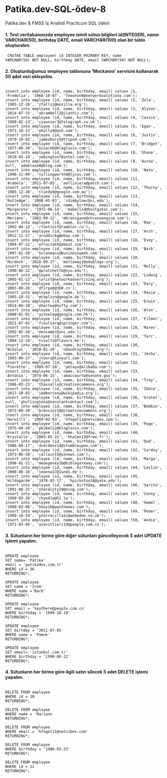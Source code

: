 # Patika.dev-SQL-ödev-8
Patika.dev &amp; FMSS İş Analisti Practicum SQL ödevi

#### 1. Test veritabanınızda employee isimli sütun bilgileri id(INTEGER), name VARCHAR(50), birthday DATE, email VARCHAR(100) olan bir tablo oluşturalım.
<code> CRETAE TABLE employee( id INTEGER PRIMARY KEY, name VARCHAR(50) NOT NULL, birthday DATE, email VARCHAR(50) NOT NULL); </code>

#### 2. Oluşturduğumuz employee tablosuna 'Mockaroo' servisini kullanarak 50 adet veri ekleyelim.
<code> 
insert into employee (id, name, birthday, email) values (1, 'Fredelia', '1968-10-07', 'fnewton0@networksolutions.com');
insert into employee (id, name, birthday, email) values (2, 'Zola', '1985-12-26', 'zfalls1@mozilla.org');
insert into employee (id, name, birthday, email) values (3, 'Alyson', '2014-07-15', 'abrambell2@jiathis.com');
insert into employee (id, name, birthday, email) values (4, 'Cassie', '1980-02-13', 'csaunier3@telegraph.co.uk');
insert into employee (id, name, birthday, email) values (5, 'Egan', '1971-10-12', 'ehully4@ask.com');
insert into employee (id, name, birthday, email) values (6, 'Justin', '1979-10-02', 'jamesbury5@tripod.com');
insert into employee (id, name, birthday, email) values (7, 'Bridget', '1977-06-30', 'bisack6@bloglovin.com');
insert into employee (id, name, birthday, email) values (8, 'Shane', '2018-03-14', 'sobington7@intel.com');
insert into employee (id, name, birthday, email) values (9, 'Aurea', null, 'adeblase8@blog.com');
insert into employee (id, name, birthday, email) values (10, 'Nata', '1996-11-09', 'nillingworth9@lycos.com');
insert into employee (id, name, birthday, email) values (11, 'Arabela', '2011-07-05', 'aolliviera@patch.com');
insert into employee (id, name, birthday, email) values (12, 'Thorny', '1985-12-26', 'tlundyb@google.com.au');
insert into employee (id, name, birthday, email) values (13, 'Rutledge', '2008-05-03', 'rdimbylowc@si.edu');
insert into employee (id, name, birthday, email) values (14, 'Margarete', '1972-08-14', 'mabellsd@hostgator.com');
insert into employee (id, name, birthday, email) values (15, 'Mariann', '1982-09-12', 'mbranigane@chronoengine.com');
insert into employee (id, name, birthday, email) values (16, 'Ree', '1992-04-12', 'rfantinif@rambler.ru');
insert into employee (id, name, birthday, email) values (17, 'Arch', '2012-11-17', 'aruddickg@ebay.com');
insert into employee (id, name, birthday, email) values (18, 'Evey', '1984-07-22', 'efraczakh@about.com');
insert into employee (id, name, birthday, email) values (19, 'Barb', '1997-02-26', 'bstanmani@businessweek.com');
insert into employee (id, name, birthday, email) values (20, 'Murdoch', '2018-09-17', 'mellowayj@edublogs.org');
insert into employee (id, name, birthday, email) values (21, 'Molly', '1990-06-22', 'mpratchettk@nyu.edu');
insert into employee (id, name, birthday, email) values (22, 'Ludwig', '2005-01-12', 'lorisl@networkadvertising.org');
insert into employee (id, name, birthday, email) values (23, 'Dory', '2003-09-26', 'dfirpom@360.cn');
insert into employee (id, name, birthday, email) values (24, 'Maxie', '1995-10-31', 'mtoplisn@google.de');
insert into employee (id, name, birthday, email) values (25, 'Erwin', '2014-04-10', 'eharteo@nifty.com');
insert into employee (id, name, birthday, email) values (26, 'Alon', '2000-01-01', 'asteelep@google.com.hk');
insert into employee (id, name, birthday, email) values (27, 'Filmer', '2021-07-02', 'fcoultarq@springer.com');
insert into employee (id, name, birthday, email) values (28, 'Maren', '1992-02-16', 'messamer@unc.edu');
insert into employee (id, name, birthday, email) values (29, 'Torr', '1984-12-19', 'tvialls@flavors.me');
insert into employee (id, name, birthday, email) values (30, 'Nikolai', '2010-01-29', 'ndaudrayt@dmoz.org');
insert into employee (id, name, birthday, email) values (31, 'Jecho', '1993-09-27', 'jtooru@tinyurl.com');
insert into employee (id, name, birthday, email) values (32, 'Pierette', '1989-07-10', 'pblayv@alibaba.com');
insert into employee (id, name, birthday, email) values (33, 'Antonio', '1974-06-15', 'amaccourtw@senate.gov');
insert into employee (id, name, birthday, email) values (34, 'Trey', '1986-03-23', 'thassallx@creativecommons.org');
insert into employee (id, name, birthday, email) values (35, 'Ibbie', '2017-10-02', 'iembersony@wikipedia.org');
insert into employee (id, name, birthday, email) values (36, 'Gretel', null, 'ghollingtonz@constantcontact.com');
insert into employee (id, name, birthday, email) values (37, 'Bobbie', '1972-09-30', 'brenzini10@creativecommons.org');
insert into employee (id, name, birthday, email) values (38, 'Harwilll', '1969-03-03', 'hfogel11@netvibes.com');
insert into employee (id, name, birthday, email) values (39, 'Page', '1975-04-20', 'pkibel12@bloglovin.com');
insert into employee (id, name, birthday, email) values (40, 'Krystalle', '2003-05-31', 'khalms13@free.fr');
insert into employee (id, name, birthday, email) values (41, 'Dud', '1986-04-17', 'dveldens14@stumbleupon.com');
insert into employee (id, name, birthday, email) values (42, 'Cordey', '1973-06-20', 'callain15@usnews.com');
insert into employee (id, name, birthday, email) values (43, 'Marga', '1998-01-21', 'mmangeney16@biblegateway.com');
insert into employee (id, name, birthday, email) values (44, 'Leslie', '2000-08-16', 'lmanna17@1und1.de');
insert into employee (id, name, birthday, email) values (45, 'Hildagarde', '1978-02-17', 'hpickston18@yale.edu');
insert into employee (id, name, birthday, email) values (46, 'Sarita', '1991-08-21', 'shardisty19@ning.com');
insert into employee (id, name, birthday, email) values (47, 'Conny', '1999-03-26', 'chynd1a@51.la');
insert into employee (id, name, birthday, email) values (48, 'Hamel', '2000-03-06', 'hkey1b@woothemes.com');
insert into employee (id, name, birthday, email) values (49, 'Peder', '1999-10-19', 'ptorrecilla1c@webeden.co.uk');
insert into employee (id, name, birthday, email) values (50, 'Andie', '1971-03-05', 'azavittieri1d@people.com.cn'); 
</code>

#### 3. Sütunların her birine göre diğer sütunları güncelleyecek 5 adet UPDATE işlemi yapalım.
<code> 
UPDATE employee
SET name= 'Patika'
email = 'patikadev.com.tr'
WHERE id = 36
RETURNING*; </code> <br>

<code> 
UPDATE employee
SET name = 'Irem'
WHERE name ='Barb'
RETURNING*; </code> <br>

<code>
UPDATE employee
SET email = 'heythere@people.com.cn'
WHERE birthday = '1999-10-19'
RETURNING*; </code> <br>

<code>
UPDATE employee
SET birtday = '2011-07-05'
WHERE name = 'Pamuk'
RETURNING*; </code>
<br>
<code>
UPDATE employee
SET email= 'istanbul.com.tr'
WHERE birthday = '1990-06-22'
RETURNING*; </code>

#### 4. Sütunların her birine göre ilgili satırı silecek 5 adet DELETE işlemi yapalım.
<code> 
DELETE FROM employee
WHERE id = 10
RETURNING*; </code> <br>

<code>
DELETE FROM employee
WHERE name = 'Mariann
RETURNING*; </code> <br>

<code>
DELETE FROM employee
WHERE email = 'hfogel11@netvibes.com'
RETURNING*; </code> <br>

<code>
DELETE FROM employee
WHERE birthday = '1986-03-23'
RETURNING*; </code> <br>

<code>
DELETE FROM employee
WHERE id = 12
RETURNING*; </code> <br>
